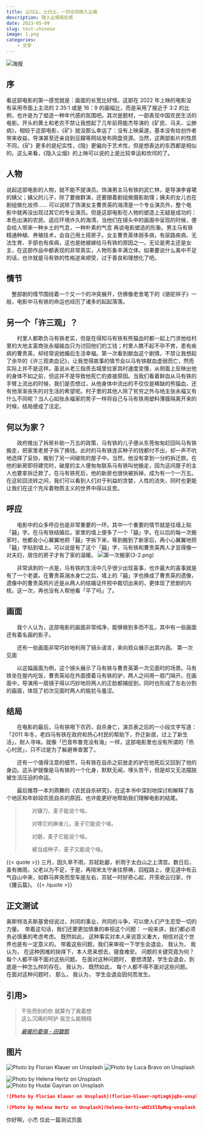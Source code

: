 ```yaml
---
title: 尘归尘，土归土，一切也将隐入尘烟
description: 隐入尘烟观后感
date: 2023-05-09
slug: test-chinese
image: 1.png
categories:
    - 文学
---
```

![海报](2.jpg)
## 序
看这部电影的第一感觉就是：画面的长宽比好怪。这部在 2022 年上映的电影没有采用市面上主流的 2.35:1 或是 16：9 的画幅比，而是采用了接近于 3:2 的比例，也许是为了塑造一种年代感的氛围吧。其次是题材，一部表现中国农民生活的电影。开头的黄土和老农不禁让我想起了几年前蒋能杰导演的《矿民、马夫、尘肺病》，相较于这部电影，《矿》就没那么幸运了：没有上映渠道，基本没有给创作者带来收益，导演甚至还亲自到豆瓣等网站发布网盘资源。当然，这两部影片的性质不同，《矿》更多的是纪实性，《隐》更偏向于艺术性，但是想表达的东西都是相似的。这么来看，《隐入尘烟》的上映可以说的上是比较幸运和坎坷的了。
## 人物
  说起这部电影的人物，就不能不提演员。饰演男主马有铁的武仁林，是导演李睿珺的姨父；姨父的儿子，除了要做群演，还要跟着剧组做摄影助理；姨夫的女儿也在剧组做化妆师…… 可以说除了饰演女主曹贵英的海清是一个专业演员外，整个电影中就再没出现过其它的专业演员。但是这部电影在人物的塑造上无疑是成功的：本色出演的农民、适应环境许久的海清，当他们在镜头中的画面中呈现的时候，便会给人带来一种乡土的气息，一种朴素的气息
  再说电影塑造的形象。男主马有铁精通种植、养殖技术，会自己用土搭房子。女主曹贵英体弱多病，有尿路疾病、无法生育、手部也有疾病，这也是她被嫁给马有铁的原因之一。无论是男主还是女主，在这部作品中都表现的非常真实，人物形象丰满立体。如果要说什么美中不足的话，也许就是马有铁的性格逆来顺受，过于善良和理想化了吧。
## 情节
 整部剧的情节围绕着一个又一个的冲突展开，仿佛像老舍笔下的《骆驼祥子》一般，电影中马有铁的命运也经历了诸多的起起落落。

## 另一个「许三观」？

  村里人都欺负马有铁老实，但是在得知马有铁有熊猫血时都一起上门求他给村里的大地主富商张永福输血只为讨回他们的工钱；村里人瞧不起不孕不育，患有疾病的曹贵英，却经常说她婚后生活幸福。第一次看到献血这个剧情，不禁让我想起了余华的《许三观卖血记》，让我觉得故事的情节会以马有铁献血虚弱而亡，然而实际上并不是这样。虽说从老三指责去城里拉家具时速度变慢，从侧面上反映出他的身体不如之前，但这并不是导致他死亡的直接原因。当我们看着鲜血从马有铁的手臂上流出的时候，我们是否想过，从他身体中流出的不仅仅是稀缺的熊猫血，还有他渐渐丧失的对生活的希望呢。村子里的其他人除了贫穷之外与地主张永福又有什么不同呢？当人心如张永福家的凳子一样将自己与马有铁用塑料薄膜隔离开来的时候，结局便成了注定。

## 何以为家？

  政府推出了拆房补助一万五的政策，马有铁的儿子便从东莞匆匆赶回叫马有铁搬走，把家里老房子拆了换钱。此时的马有铁连买种子的钱都付不出，却一声不吭地选择了妥协，搬到了另一间破败的屋子中。当然，他没有拿到一分的拆迁款。在他的新房即将建完时，破屋的主人便匆匆联系马有铁叫他搬走，因为这间屋子的主人也要拿拆迁款了。在马有铁死后，他的新房也很快被拆掉，成为有一个一万五。在这轮回流转之间，我们可以看到人们对于利益的贪婪，人性的流失，同时也更能让我们在这个充斥着物质主义的世界中得以反思。

## 呼应

  电影中的众多呼应也是非常重要的一环。其中一个重要的情节就是往墙上贴「囍」字。在马有铁结婚后，家里的墙上便多了一个「囍」字。在以后的每一次搬家时，他都会小心翼翼地把「囍」字拆下来，等到搬到了新家后，再小心翼翼地把「囍」字贴到墙上。可以说是有了这个「囍」字，马有铁和曹贵英两人才显得像一对夫妇，居住的房子才有了家的温暖。
![第一次搬家](3-1.png)(3-2.png)

  非常讽刺的一点是，马有铁的生活中几乎很少出现喜事，也许最大的喜事就是有了一个老婆。在曹贵英溺水身亡之后，墙上的「囍」字也换成了曹贵英的遗像，遗像中的曹贵英照片还是从两人的结婚证件照中裁切出来的，更体现了悲剧的内核。这一次，再也没有人帮他看「平了吗」了。

## 画面

  我个人认为，这部电影的画面非常纯净，能够做到多而不乱，其中有一些画面还有着名画的影子。

  


  还有一些画面非常巧妙地利用了镜头语言，来向观众展示出其内涵。
第一次见面

  以这幅画面为例，这个镜头展示了马有铁与曹贵英第一次见面时的场景。马有铁坐在屋内吃饭，曹贵英站在外面摸着马有铁的驴，两人之间用一扇门隔开。在画面中，导演用一扇镜子得以巧妙地将两人的正脸都捕捉到，同时也形成了左右分割的画面，体现了初次见面时两人的尴尬与羞涩。

## 结局

  在电影的最后，马有铁喝下农药，自杀身亡，演员表之后的一小段文字写道：「2011 年冬，老四马有铁在政府和热心村民的帮助下，乔迁新居，过上了新生活」，耐人寻味。就像「巴音布鲁克没有海」一样，这部电影里也没有所谓的「热心村民」，只不过是为了躲避审查罢了。

  还有一个值得注意的细节，马有铁在自杀之前放走的驴在他死后又回到了他的身边。这头驴就像是马有铁的一个化身，默默无闻，埋头苦干，但是却又无法摆脱被生活压迫的命运。

  最后推荐一本刘燕舞的《农民自杀研究》，在这本书中深刻地探讨和解释了各个地区和年龄段农民自杀的原因，也许能更好地帮助我们理解电影的结尾。

>   对镰刀，麦子能说个啥。
>
>   对啄它的麻雀儿，麦子它能说个啥。
>
>   对磨，麦子它能说个啥。
>
>   被当成种子，麦子又能说个啥。

{{< quote >}}
三月，因久旱不雨，苏轼赴郿，祈雨于太白山之上清宫。数日后，虽有微雨，父老以为不足，于是，再陪宋太守亲往祭祷，回程路上，便见道中有云气自山中来，如群马奔突而至车座左右，苏轼一时好奇心起，开笼收云归家，作《攓云篇》。
{{< /quote >}}

## 正文测试
奥斯特洛夫斯基曾经说过，共同的事业，共同的斗争，可以使人们产生忍受一切的力量。　带着这句话，我们还要更加慎重的审视这个问题： 一般来讲，我们都必须务必慎重的考虑考虑。 既然如此， 这种事实对本人来说意义重大，相信对这个世界也是有一定意义的。 带着这些问题，我们来审视一下学生会退会。 我认为， 我认为， 在这种困难的抉择下，本人思来想去，寝食难安。 问题的关键究竟为何？ 每个人都不得不面对这些问题。 在面对这种问题时， 要想清楚，学生会退会，到底是一种怎么样的存在。 我认为， 既然如此， 每个人都不得不面对这些问题。 在面对这种问题时， 那么， 我认为， 学生会退会因何而发生。
## 引用> 
> 不告而别的你 就算为了我着想  
> 这么沉痛的呵护 我怎么能翱翔  
> 
> *[最暖的憂傷 - 田馥甄](https://www.youtube.com/watch?v=3aypp_YlBzI)*

## 图片

![Photo by Florian Klauer on Unsplash](florian-klauer-nptLmg6jqDo-unsplash.jpg)  ![Photo by Luca Bravo on Unsplash](mmexport1684125805561.jpg) 

![Photo by Helena Hertz on Unsplash](helena-hertz-wWZzXlDpMog-unsplash.jpg)  ![Photo by Hudai Gayiran on Unsplash](hudai-gayiran-3Od_VKcDEAA-unsplash.jpg)

```markdown
![Photo by Florian Klauer on Unsplash](florian-klauer-nptLmg6jqDo-unsplash.jpg)  ![Photo by Luca Bravo on Unsplash](luca-bravo-alS7ewQ41M8-unsplash.jpg) 

![Photo by Helena Hertz on Unsplash](helena-hertz-wWZzXlDpMog-unsplash.jpg)  ![Photo by Hudai Gayiran on Unsplash](hudai-gayiran-3Od_VKcDEAA-unsplash.jpg)
```

你好啊，小杰
仅此一篇测试页面